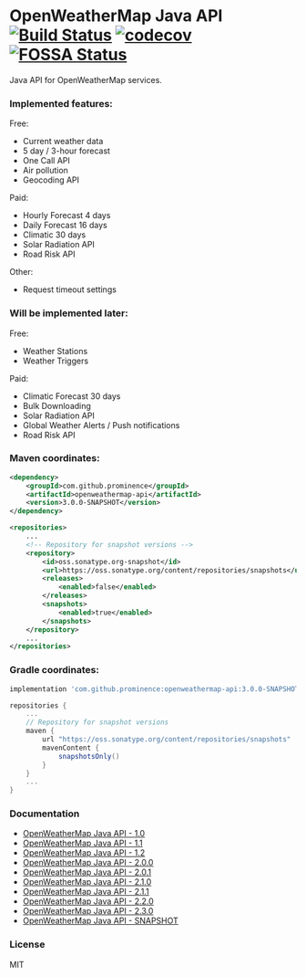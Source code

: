 # OpenWeatherMap Java API [![Build Status][ci-shield]][ci-link] [![codecov][codecov-shield]][codecov-link] [![FOSSA Status][FOSSA-shield]][FOSSA-link]
Java API for OpenWeatherMap services.

### Implemented features:
Free: 
* Current weather data
* 5 day / 3-hour forecast
* One Call API
* Air pollution
* Geocoding API

Paid:
* Hourly Forecast 4 days
* Daily Forecast 16 days
* Climatic 30 days
* Solar Radiation API
* Road Risk API

Other:
* Request timeout settings

### Will be implemented later:

Free:
* Weather Stations
* Weather Triggers
  
Paid:
* Climatic Forecast 30 days
* Bulk Downloading
* Solar Radiation API
* Global Weather Alerts / Push notifications
* Road Risk API

### Maven coordinates:

```xml
<dependency>
    <groupId>com.github.prominence</groupId>
    <artifactId>openweathermap-api</artifactId>
    <version>3.0.0-SNAPSHOT</version>
</dependency>
```

```xml
<repositories>
    ...
    <!-- Repository for snapshot versions -->
    <repository>
        <id>oss.sonatype.org-snapshot</id>
        <url>https://oss.sonatype.org/content/repositories/snapshots</url>
        <releases>
            <enabled>false</enabled>
        </releases>
        <snapshots>
            <enabled>true</enabled>
        </snapshots>
    </repository>
    ...
</repositories>
```

### Gradle coordinates:

```groovy
implementation 'com.github.prominence:openweathermap-api:3.0.0-SNAPSHOT'
```

```groovy
repositories {
    ...
    // Repository for snapshot versions
    maven {
        url "https://oss.sonatype.org/content/repositories/snapshots"
        mavenContent {
            snapshotsOnly()
        }
    }
    ...
}
```

### Documentation
* [OpenWeatherMap Java API - 1.0](docs/Release_1.0.md)
* [OpenWeatherMap Java API - 1.1](docs/Release_1.1.md)
* [OpenWeatherMap Java API - 1.2](docs/Release_1.2.md)
* [OpenWeatherMap Java API - 2.0.0](docs/Release_2.0.0.md)
* [OpenWeatherMap Java API - 2.0.1](docs/Release_2.0.1.md)
* [OpenWeatherMap Java API - 2.1.0](docs/Release_2.1.0.md)
* [OpenWeatherMap Java API - 2.1.1](docs/Release_2.1.1.md)
* [OpenWeatherMap Java API - 2.2.0](docs/Release_2.2.0.md)
* [OpenWeatherMap Java API - 2.3.0](docs/Release_2.3.0.md)
* [OpenWeatherMap Java API - SNAPSHOT](docs/SNAPSHOT.md)

### License
MIT

[ci-shield]: https://api.cirrus-ci.com/github/Prominence/openweathermap-java-api.svg?branch=dev
[ci-link]: https://api.cirrus-ci.com/github/Prominence/openweathermap-java-api


[codecov-shield]: https://codecov.io/gh/Prominence/openweathermap-java-api/branch/dev/graph/badge.svg
[codecov-link]: https://codecov.io/gh/Prominence/openweathermap-java-api

[FOSSA-shield]: https://app.fossa.com/api/projects/git%2Bgithub.com%2FProminence%2Fopenweathermap-java-api.svg?type=shield
[FOSSA-link]: https://app.fossa.com/projects/git%2Bgithub.com%2FProminence%2Fopenweathermap-java-api?ref=badge_shield
